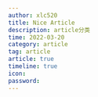 ```yaml
---
author: xlc520
title: Nice Article
description: article分类
time: 2022-03-20
category: article
tag: article
article: true
timeline: true
icon: 
password: 
---
```


